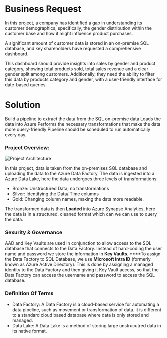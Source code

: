 # Business Request
In this project, a company has identified a gap in understanding its customer demographics, specifically, the gender distribution within the customer base and how it might influence product purchases.

A significant amount of customer data is stored in an on-premise SQL database, and key shareholders have requested a comprehensive dashboard.

This dashboard should provide insights into sales by gender and product category, showing total products sold, total sales revenue and a clear gender split among customers. Additionally, they need the ability to filter this data by products category and gender, with a user-friendly interface for date-based queries.

# Solution
Build a pipeline to extract the data from the SQL on-premise data
Loads the data into Azure
Performs the necessary transformations that make the data more query-friendly
Pipeline should be scheduled to run automatically every day.

### Project Overview:
![Project Architecture](https://github.com/user-attachments/assets/b955ce86-8694-4704-98e3-4ae73fa48bc2)

 In this project, data is taken from the on-premises SQL database and uploading the data to the Azure Data Factory. The data is ingested into a Azure Data Lake, here the data undergoes three levels of transformations: 
 - Bronze: Unstructured Data; no transformations
 - Silver: Identifying the Data/ Time columns
 - Gold: Changing column names, making the data more readable.

The transformed data is then **Loaded** into Azure Synapse Analytics, here the data is in a structured, cleaned format which can we can use to query the data. 

### Sexurity & Governance 

AAD and Key Vaults are used in conjunction to allow access to the SQL database that connects to the Data Factory. Instead of hard-coding the user name and password we store the information in **Key Vaults**.  ****To assign the Data Factory to SQL Database, we use **Microsoft Intra ID** (formerly known as Azure Active Directory). This is done by assigning a managed identity to the Data Factory and then giving it Key Vault access, so that the Data Factory can access the username and password to access the SQL database.


   










 ### **Definition Of Terms**

 - Data Factory: A Data Factory is a cloud-based service for automating a data pipeline, such as movement or transformation of data. it is different to a standard cloud based database where data is only stored and managed.
 - Data Lake: A Data Lake is a method of storing large unstrucutred data in its native format. 
